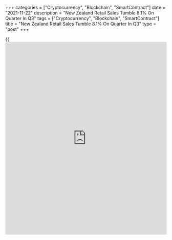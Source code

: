 +++
categories = ["Cryptocurrency", "Blockchain", "SmartContract"]
date = "2021-11-22"
description = "New Zealand Retail Sales Tumble 8.1% On Quarter In Q3"
tags = ["Cryptocurrency", "Blockchain", "SmartContract"]
title = "New Zealand Retail Sales Tumble 8.1% On Quarter In Q3"
type = "post"
+++

{{<iframe id="large-banner" src="https://www.bounty.group/#slide=4.0" width="100%" height="600" scrolling="no" style="border: 0px solid rgb(216, 221, 230); border-radius: 3px;">}}

The total volume of retail sales in New Zealand was down a seasonally
adjusted 8.1 percent on quarter in the third quarter of 2021, Statistics
New Zealand said on Tuesday - following the 3.3 percent increase in the
second quarter.

By industry, the largest movements were: food and beverage services -
down 19 percent; motor vehicle and parts retailing - down 12 percent;
department stores - down 24 percent; and hardware, building, and garden
supplies - down 15 percent.

The total value of retail sales fell 7.0 percent on quarter.

the main movements by industry were: food and beverage services - down
19 percent (NZ$626 million); motor vehicle and parts retailing - down 12
percent (NZ$490 million); hardware, building, and garden supplies - down
14 percent (NZ$389 million); and department stores - down 23 percent
(NZ$363 million).

On a yearly basis, retail sales volume sank 5.2 percent after
skyrocketing 33.3 percent in the three months prior.

For comments and feedback [contact](https://www.playgroundfx.com/contact/): editorial@rtt[news](https://www.letsplayfx.com/blog/forex-news-website/).com

[Economic News][1]

 **What parts of the world are seeing the best (and worst) economic
performances lately? Click[here][2] to check out our [Econ Scorecard][2]
and find out! See up-to-the-moment [ranking](https://www.playgroundfx.com/blog/crypto-exchange-ranking/)s for the best and worst
performers in [GDP][3], [unemployment rate][4], [inflation][5] and much
more.**

   1. www.rtt[news](https://www.letsplayfx.com/blog/forex-news-website/).com/Content/EconomicNews.aspx
   2. www.rtt[news](https://www.letsplayfx.com/blog/forex-news-website/).com/economic-scorecard/world-rank/unemployment-rate/highest-performance.aspx
   3. www.rtt[news](https://www.letsplayfx.com/blog/forex-news-website/).com/economic-scorecard/world-rank/GDP/highest-performance.aspx
   4. www.rtt[news](https://www.letsplayfx.com/blog/forex-news-website/).com/economic-scorecard/world-rank/unemployment-rate/lowest-performance.aspx
   5. www.rtt[news](https://www.letsplayfx.com/blog/forex-news-website/).com/economic-scorecard/world-rank/CPI/highest-performance.aspx